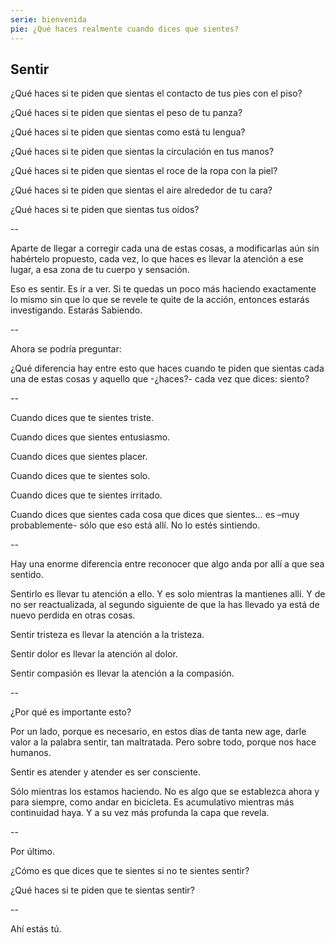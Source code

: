 ```yaml
---
serie: bienvenida
pie: ¿Qué haces realmente cuando dices que sientes?
---
```


## Sentir


¿Qué haces si te piden que sientas el contacto de tus pies con el piso?

¿Qué haces si te piden que sientas el peso de tu panza?

¿Qué haces si te piden que sientas como está tu lengua?

¿Qué haces si te piden que sientas la circulación en tus manos?

¿Qué haces si te piden que sientas el roce de la ropa con la piel?

¿Qué haces si te piden que sientas el aire alrededor de tu cara?

¿Qué haces si te piden que sientas tus oídos?

--

Aparte de llegar a corregir cada una de estas cosas, a modificarlas aún sin habértelo propuesto, cada vez, lo que haces es llevar la atención a ese lugar, a esa zona de tu cuerpo y sensación.

Eso es sentir. Es ir a ver. Si te quedas un poco más haciendo exactamente lo mismo sin que lo que se revele te quite de la acción, entonces estarás investigando. Estarás Sabiendo.

--

Ahora se podría preguntar:

¿Qué diferencia hay entre esto que haces cuando te piden que sientas cada una de estas cosas y aquello que -¿haces?- cada vez que dices: siento?

--

Cuando dices que te sientes triste.

Cuando dices que sientes entusiasmo.

Cuando dices que sientes placer.

Cuando dices que te sientes solo.

Cuando dices que te sientes irritado.

Cuando dices que sientes cada cosa que dices que sientes… es –muy probablemente- sólo que eso está allí. No lo estés sintiendo.

--

Hay una enorme diferencia entre reconocer que algo anda por allí a que sea sentido.

Sentirlo es llevar tu atención a ello. Y es solo mientras la mantienes allí. Y de no ser reactualizada, al segundo siguiente de que la has llevado ya está de nuevo perdida en otras cosas.

Sentir tristeza es llevar la atención a la tristeza.

Sentir dolor es llevar la atención al dolor.

Sentir compasión es llevar la atención a la compasión.

--

¿Por qué es importante esto?

Por un lado, porque es necesario, en estos días de tanta new age, darle valor a la palabra sentir, tan maltratada. Pero sobre todo, porque nos hace humanos.

Sentir es atender y atender es ser consciente.

Sólo mientras los estamos haciendo. No es algo que se establezca ahora y para siempre, como andar en bicicleta. Es acumulativo mientras más continuidad haya. Y a su vez más profunda la capa que revela.

--

Por último.

¿Cómo es que dices que te sientes si no te sientes sentir?

¿Qué haces si te piden que te sientas sentir?

--

Ahí estás tú.

